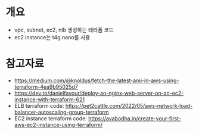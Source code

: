 # 개요
* vpc, subnet, ec2, nlb 생성하는 테라폼 코드
* ec2 instance는 t4g.nano를 사용

# 참고자료
* https://medium.com/@knoldus/fetch-the-latest-ami-in-aws-using-terraform-4ea9b95025d7
* https://dev.to/danielfavour/deploy-an-nginx-web-server-on-an-ec2-instance-with-terraform-621
* ELB terraform code: https://pet2cattle.com/2022/05/aws-network-load-balancer-autoscaling-group-terraform
* EC2 instance terraform code: https://avabodha.in/create-your-first-aws-ec2-instance-using-terraform/